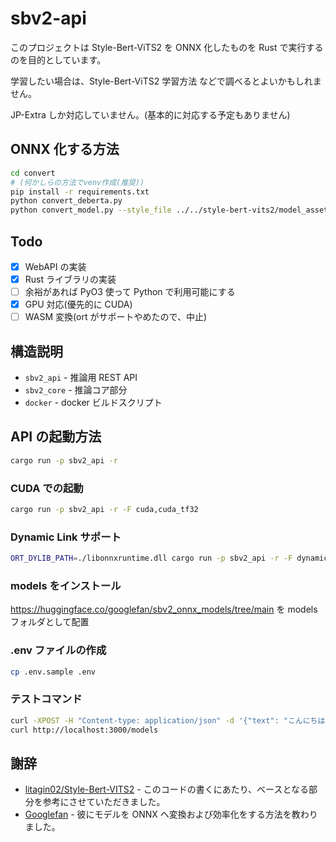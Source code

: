 # sbv2-api

このプロジェクトは Style-Bert-ViTS2 を ONNX 化したものを Rust で実行するのを目的としています。

学習したい場合は、Style-Bert-ViTS2 学習方法 などで調べるとよいかもしれません。

JP-Extra しか対応していません。(基本的に対応する予定もありません)

## ONNX 化する方法

```sh
cd convert
# (何かしらの方法でvenv作成(推奨))
pip install -r requirements.txt
python convert_deberta.py
python convert_model.py --style_file ../../style-bert-vits2/model_assets/something/style_vectors.npy --config_file ../../style-bert-vits2/model_assets/something/config.json --model_file ../../style-bert-vits2/model_assets/something/something_eXXX_sXXXX.safetensors
```

## Todo

- [x] WebAPI の実装
- [x] Rust ライブラリの実装
- [ ] 余裕があれば PyO3 使って Python で利用可能にする
- [x] GPU 対応(優先的に CUDA)
- [ ] WASM 変換(ort がサポートやめたので、中止)

## 構造説明

- `sbv2_api` - 推論用 REST API
- `sbv2_core` - 推論コア部分
- `docker` - docker ビルドスクリプト

## API の起動方法

```sh
cargo run -p sbv2_api -r
```

### CUDA での起動

```sh
cargo run -p sbv2_api -r -F cuda,cuda_tf32
```

### Dynamic Link サポート

```sh
ORT_DYLIB_PATH=./libonnxruntime.dll cargo run -p sbv2_api -r -F dynamic
```

### models をインストール

https://huggingface.co/googlefan/sbv2_onnx_models/tree/main
を models フォルダとして配置

### .env ファイルの作成

```sh
cp .env.sample .env
```

### テストコマンド

```sh
curl -XPOST -H "Content-type: application/json" -d '{"text": "こんにちは","ident": "tsukuyomi"}' 'http://localhost:3000/synthesize' --output "output.wav"
curl http://localhost:3000/models
```

## 謝辞

- [litagin02/Style-Bert-VITS2](https://github.com/litagin02/Style-Bert-VITS2) - このコードの書くにあたり、ベースとなる部分を参考にさせていただきました。
- [Googlefan](https://github.com/Googlefan256) - 彼にモデルを ONNX ヘ変換および効率化をする方法を教わりました。
